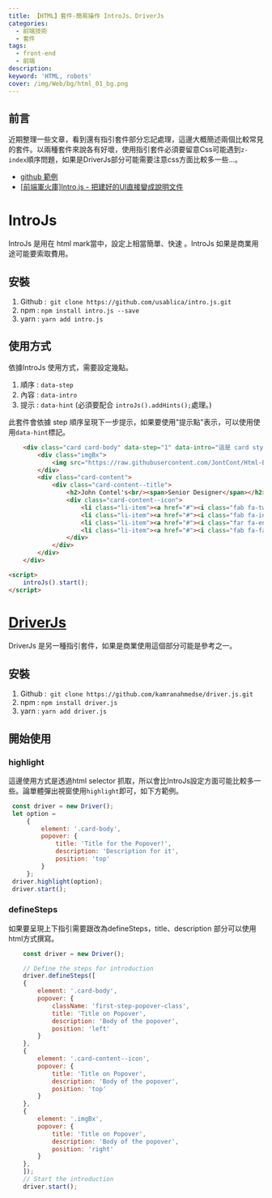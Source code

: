 ```yaml
---
title: 【HTML】套件-簡易操作 IntroJs、DriverJs
categories: 
  - 前端技術
  - 套件
tags: 
  - front-end
  - 前端
description:
keyword: 'HTML, robots'
cover: /img/Web/bg/html_01_bg.png
---
```


## 前言
近期整理一些文章，看到還有指引套件部分忘記處理，這邊大概簡述兩個比較常見的套件。以兩種套件來說各有好壞，使用指引套件必須要留意Css可能遇到```z-index```順序問題，如果是DriverJs部分可能需要注意css方面比較多一些...。

- [github 範例](https://github.com/JontCont/html_guideJs_template)
- [[前端軍火庫]Intro.js - 把建好的UI直接變成說明文件](https://dotblogs.com.tw/wellwind/2016/12/15/front-end-intro-js)
  
# IntroJs
IntroJs 是用在 html mark當中，設定上相當簡單、快速 。IntroJs 如果是商業用途可能要索取費用。

## 安裝
1. Github :``` git clone https://github.com/usablica/intro.js.git```
2. npm :  ```npm install intro.js --save```
3. yarn  : ```yarn add intro.js```


## 使用方式
依據IntroJs 使用方式，需要設定幾點。
1. 順序 : ```data-step```
2. 內容 : ```data-intro```
3. 提示 : ```data-hint``` (必須要配合 ```introJs().addHints();```處理。)

此套件會依據 step 順序呈現下一步提示，如果要使用"提示點"表示，可以使用使用```data-hint```標記。
```html
    <div class="card card-body" data-step="1" data-intro="這是 card style。由NFC作者取得">
        <div class="imgBx">
            <img src="https://raw.githubusercontent.com/JontCont/Html-BlogUI/main/card-ui/images/1.png" alt="" class="img-item">
        </div>
        <div class="card-content">
            <div class="card-content--title">
                <h2>John Contel's<br/><span>Senior Designer</span></h2>
                <div class="card-content--icon">
                    <li class="li-item"><a href="#"><i class="fab fa-twitter"></i></a></li>
                    <li class="li-item"><a href="#"><i class="fab fa-instagram"></i></a></li>
                    <li class="li-item"><a href="#"><i class="far fa-envelope"></i></a></li>
                    <li class="li-item"><a href="#"><i class="fab fa-facebook"></i></a></li>
                </div>
            </div>
        </div>
    </div>

<script>
    introJs().start();
</script>
```

# [DriverJs](https://kamranahmed.info/driver.js/)
DriverJs 是另一種指引套件，如果是商業使用這個部分可能是參考之一。


## 安裝
1. Github :``` git clone https://github.com/kamranahmedse/driver.js.git```
2. npm :  ```npm install driver.js```
3. yarn  : ```yarn add driver.js```

## 開始使用

### highlight
這邊使用方式是透過html selector 抓取，所以會比IntroJs設定方面可能比較多一些。論單體彈出視窗使用```highlight```即可，如下方範例。
```js
 const driver = new Driver();
 let option = 
     {
         element: '.card-body', 
         popover: {
             title: 'Title for the Popover!',
             description: 'Description for it',
             position: 'top'
         }
     };
 driver.highlight(option);
 driver.start();
```

### defineSteps
如果要呈現上下指引需要跟改為defineSteps，title、description 部分可以使用html方式撰寫。
```js
    const driver = new Driver();

    // Define the steps for introduction
    driver.defineSteps([
    {
        element: '.card-body',
        popover: {
            className: 'first-step-popover-class',
            title: 'Title on Popover',
            description: 'Body of the popover',
            position: 'left'
        }
    },
    {
        element: '.card-content--icon',
        popover: {
            title: 'Title on Popover',
            description: 'Body of the popover',
            position: 'top'
        }
    },
    {
        element: '.imgBx',
        popover: {
            title: 'Title on Popover',
            description: 'Body of the popover',
            position: 'right'
        }
    },
    ]);
    // Start the introduction
    driver.start();
```
